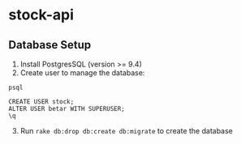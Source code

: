 # stock-api

## Database Setup

1. Install PostgresSQL (version >= 9.4)
2. Create user to manage the database:

```shell
psql

CREATE USER stock;
ALTER USER betar WITH SUPERUSER;
\q
```

3. Run `rake db:drop db:create db:migrate` to create the database
